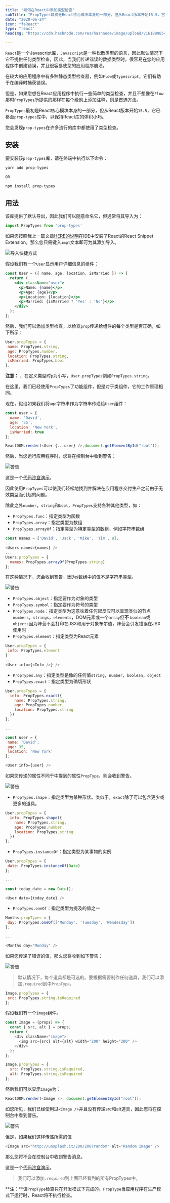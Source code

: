 ```yaml
---
title: "如何在React中添加类型检查"
subTitle: "PropTypes最初是React核心模块本身的一部分，但从React版本开始15.5，它已移至prop-types库中，以保持React库的体积小巧"
date: "2020-06-24"
icon: "faReact"
type: "react"
headImg: "https://cdn.hashnode.com/res/hashnode/image/upload/v1618898548133/jP2_yGSxr.jpeg?w=1600&h=840&fit=crop&crop=entropy&auto=compress"

---
```


`React`是一个Javascript库，`Javascript`是一种松散类型的语言，因此默认情况下它不提供任何类型检查，因此，当我们传递错误的数据类型时，很容易在您的应用程序中创建错误，并且很容易使您的应用程序崩溃。

在较大的应用程序中有多种静态类型检查器，例如`Flow`或`Typescript`，它们有助于在编译时捕获错误。

但是，如果您想在React应用程序中执行一些简单的类型检查，并且不想像在`Flow`那时`PropTypes`所提供的那样在每个级别上添加注释，则是首选方法。

`PropTypes`最初是React核心模块本身的一部分，但从React版本开始`15.5`，它已移至`prop-types`库中，以保持React库的体积小巧。

您会发现`prop-types`在许多流行的库中都使用了类型检查。

## 安装

要安装该`prop-types`库，请在终端中执行以下命令：



```js
yarn add prop-types

OR

npm install prop-types
```

## 用法

该库提供了默认导出，因此我们可以随意命名它，但通常将其导入为：



```js
import PropTypes from 'prop-types'
```

如果您按照我上一篇文章[HERE的说明](https://blog.yogeshchavan.dev/speed-up-your-coding-in-react-by-making-these-changes-in-visual-studio-code#install-react-snippets-extension)在IDE中安装了React的React Snippet Extension，那么您只需键入`impt`文本即可为其添加导入。

![导入快捷方式](https://miro.medium.com/max/700/1*AohRhPuZkBWlKH-UGL5H2A.gif)

假设我们有一个`User`显示用户详细信息的组件：



```jsx
const User = ({ name, age, location, isMarried }) => {
  return (
    <div className="user">
      <p>Name: {name}</p>
      <p>Age: {age}</p> 
      <p>Location: {location}</p>
      <p>Married: {isMarried ? 'Yes' : 'No'}</p>
    </div>
  );
};
```

然后，我们可以添加类型检查，以检查`prop`传递给组件的每个类型是否正确，如下所示：



```js
User.propTypes = {
 name: PropTypes.string,
 age: PropTypes.number,
 location: PropTypes.string,
 isMarried: PropTypes.bool
};
```

**注意：** ，在定义类型时`p`为小写，`User.propTypes`例如`PropTypes.string`。

在这里，我们已经使用`PropTypes`了功能组件，但是对于类组件，它的工作原理相同。

现在，假设如果我们将`age`字符串作为字符串传递给`User`组件：



```js
const user = {
  name: 'David',
  age: '35',
  location: 'New York',
  isMarried: true
};

ReactDOM.render(<User {...user} />,document.getElementById("root"));
```

然后，当您运行应用程序时，您将在控制台中收到警告：

![警告](https://miro.medium.com/max/700/1*JJXBs1nboJpPh4HDeZU07Q.png)

这是一个[代码沙盒演示](https://codesandbox.io/s/relaxed-violet-6sbye)。

因此使用`PropTypes`可以使我们轻松地找到并解决在应用程序交付生产之前由于无效类型而引起的问题。

除此之外`number`，`string`和`bool`，`PropTypes`支持各种其他类型，如：

- `PropTypes.func`：指定类型为函数
- `PropTypes.array`：指定类型为数组
- `PropTypes.arrayOf`：指定类型为特定类型的数组，例如字符串数组



```js
const names = ['David', 'Jack', 'Mike', 'Tim', 9];
...
<Users names={names} />
...
Users.propTypes = {
  names: PropTypes.arrayOf(PropTypes.string)
};
```

在这种情况下，您会收到警告，因为`9`数组中的值不是字符串类型。

![警告](https://miro.medium.com/max/700/1*bZBR3ojyeybZIkilkDe5Lw.png)

- `PropTypes.object`：指定要作为对象的类型
- `PropTypes.symbol`：指定要作为符号的类型
- `PropTypes.node`：指定类型为这意味着任何起反应可以呈现类似的节点`numbers`，`strings`，`elements`，DOM元素或一个`array`但**不** `boolean`或`objects`因为阵营不会打印在JSX和用于对象布尔值，阵营会引发错误在JSX使用时
- `PropTypes.element`：指定类型为React元素



```js
User.propTypes = {
 info: PropTypes.element
}
...
<User info={<Info />} />
```

- `PropTypes.any`：指定类型是像的任何值`string`，`number`，`boolean`，`object`
- `PropTypes.exact`：指定类型为确切形状



```js
User.propTypes = {
  info: PropTypes.exact({
    name: PropTypes.string,
    age: PropTypes.number,
    location: PropTypes.string
  })
};

...

const user = {
 name: 'David',
 age: 35,
 location: 'New York'
};

<User info={user} />
```

如果您传递的属性不同于中提到的属性`PropType`，则会收到警告。

![警告](https://miro.medium.com/max/700/1*XtNr7H8G0VM9cOjvQ_MP9A.png)

- `PropTypes.shape`：指定类型为某种形状。类似于，`exact`除了可以包含更少或更多的道具。



```js
User.propTypes = {
  info: PropTypes.shape({
    name: PropTypes.string,
    age: PropTypes.number,
    location: PropTypes.string
  })
};
```

- `PropTypes.instanceOf`：指定类型为某事物的实例



```js
User.propTypes = {
 date: PropTypes.instanceOf(Date)
};

...

const today_date = new Date();

<User date={today_date} />
```

- `PropTypes.oneOf`：指定类型为提及的值之一



```js
Months.propTypes = {
 day: PropTypes.oneOf(['Monday', 'Tuesday', 'Wendesday'])
};

...

<Months day="Monday" />
```

如果您传递了错误的值，那么您将收到如下警告：

![警告](https://miro.medium.com/max/700/1*L0w1V-0iMbvaYYNyeivSAQ.png)

> 默认情况下，每个道具都是可选的。要根据需要制作任何道具，我们可以添加`.required`到中`PropType`。



```js
Image.propTypes = {
 src: PropTypes.string.isRequired
};
```

假设我们有一个`Image`组件。



```js
const Image = (props) => {
  const { src, alt } = props;
  return (
    <div className="image">
      <img src={src} alt={alt} width="200" height="200" />
    </div>
  );
};

Image.propTypes = {
  src: PropTypes.string.isRequired,
  alt: PropTypes.string.isRequired
};
```

然后我们可以显示`Image`为：



```js
ReactDOM.render(<Image />, document.getElementById("root"));
```

如您所见，我们已经使用过`<Image />`并且没有传递src和alt道具，因此您将在控制台中看到警告。

![警告](https://miro.medium.com/max/700/1*240YgXRgFjHsziblF0aESA.png)

但是，如果我们这样传递所需的值



```js
<Image src="http://unsplash.it/200/200?random" alt="Random image" />
```

那么您将不会在控制台中收到警告消息。

这是一个[代码沙盒演示](https://codesandbox.io/s/required-proptype-sxef7)。

> 我们可以添加`.required`到上面已经看到的所有PropTypes中。

**注：**该`PropType`检查只在开发模式下完成的。`PropType`当应用程序在生产模式下运行时，React将不执行检查。